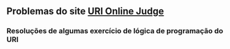 ## Problemas do site [URI Online Judge](https://www.beecrowd.com.br/judge/pt/login?redirect=%2Fpt%2Fruns%2Fadd%2F3174%3Forigem%3D1)

### Resoluções de algumas exercício de lógica de programação do URI